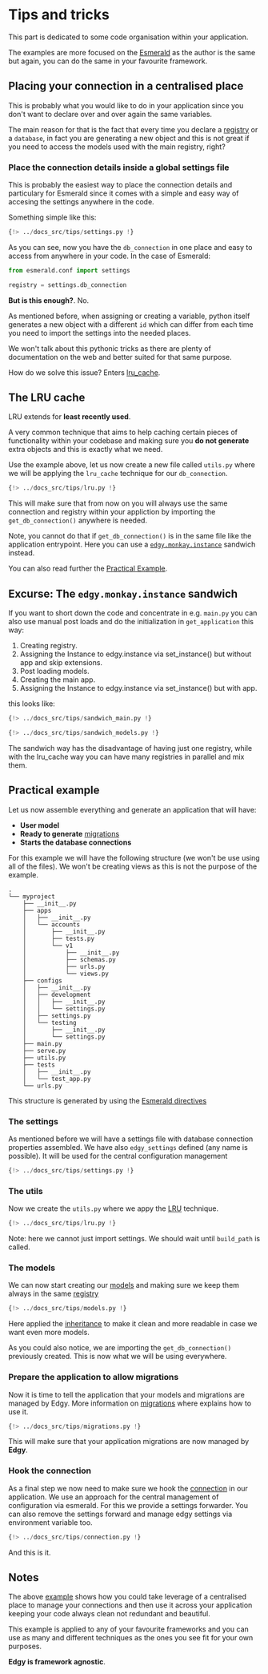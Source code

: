 # Tips and tricks

This part is dedicated to some code organisation within your application.

The examples are more focused on the [Esmerald](https://esmerald.dymmond.com) as the author is the
same but again, you can do the same in your favourite framework.

## Placing your connection in a centralised place

This is probably what you would like to do in your application since you don't want to declare
over and over again the same variables.

The main reason for that is the fact that every time you declare a [registry](./registry.md) or a
`database`, in fact you are generating a new object and this is not great if you need to access
the models used with the main registry, right?

### Place the connection details inside a global settings file

This is probably the easiest way to place the connection details and particulary for Esmerald since
it comes with a simple and easy way of accesing the settings anywhere in the code.

Something simple like this:

```python hl_lines="20-28"
{!> ../docs_src/tips/settings.py !}
```

As you can see, now you have the `db_connection` in one place and easy to access from anywhere in
your code. In the case of Esmerald:

```python hl_lines="3"
from esmerald.conf import settings

registry = settings.db_connection
```

**But is this enough?**. No.

As mentioned before, when assigning or creating a variable, python itself generates a new object
with a different `id` which can differ from each time you need to import the settings into the
needed places.

We won't talk about this pythonic tricks as there are plenty of documentation on the web and better
suited for that same purpose.

How do we solve this issue? Enters [lru_cache](#the-lru-cache).

## The LRU cache

LRU extends for **least recently used**.

A very common technique that aims to help caching certain pieces of functionality within your
codebase and making sure you **do not generate** extra objects and this is exactly what we need.

Use the example above, let us now create a new file called `utils.py` where we will be applying
the `lru_cache` technique for our `db_connection`.

```python title="utils.py"
{!> ../docs_src/tips/lru.py !}
```

This will make sure that from now on you will always use the same connection and registry within
your appliction by importing the `get_db_connection()` anywhere is needed.

Note, you cannot do that if `get_db_connection()` is in the same file like the application entrypoint.
Here you can use a [`edgy.monkay.instance`](#excurse-the-edgymonkayinstance-sandwich) sandwich instead.

You can also read further the [Practical Example](#practical-example).

## Excurse: The `edgy.monkay.instance` sandwich

If you want to short down the code and concentrate in e.g. `main.py` you can also use manual post loads and do the initialization in
`get_application` this way:

1. Creating registry.
2. Assigning the Instance to edgy.instance via set_instance() but without app and skip extensions.
3. Post loading models.
4. Creating the main app.
5. Assigning the Instance to edgy.instance via set_instance() but with app.

this looks like:

```` python title="main.py"
{!> ../docs_src/tips/sandwich_main.py !}
````

```` python title="myproject/models.py"
{!> ../docs_src/tips/sandwich_models.py !}
````

The sandwich way has the disadvantage of having just one registry, while with the lru_cache way you can have many
registries in parallel and mix them.


## Practical example

Let us now assemble everything and generate an application that will have:

* **User model**
* **Ready to generate** [migrations](./migrations/migrations.md)
* **Starts the database connections**

For this example we will have the following structure (we won't be use using all of the files).
We won't be creating views as this is not the purpose of the example.

```shell
.
└── myproject
    ├── __init__.py
    ├── apps
    │   ├── __init__.py
    │   └── accounts
    │       ├── __init__.py
    │       ├── tests.py
    │       └── v1
    │           ├── __init__.py
    │           ├── schemas.py
    │           ├── urls.py
    │           └── views.py
    ├── configs
    │   ├── __init__.py
    │   ├── development
    │   │   ├── __init__.py
    │   │   └── settings.py
    │   ├── settings.py
    │   └── testing
    │       ├── __init__.py
    │       └── settings.py
    ├── main.py
    ├── serve.py
    ├── utils.py
    ├── tests
    │   ├── __init__.py
    │   └── test_app.py
    └── urls.py
```

This structure is generated by using the
[Esmerald directives](https://esmerald.dymmond.com/management/directives/)

### The settings

As mentioned before we will have a settings file with database connection properties assembled.
We have also `edgy_settings` defined (any name is possible). It will be used for the central configuration management

```python title="my_project/configs/settings.py" hl_lines="20-28 30-35"
{!> ../docs_src/tips/settings.py !}
```

### The utils

Now we create the `utils.py` where we appy the [LRU](#the-lru-cache) technique.

```python title="myproject/utils.py"
{!> ../docs_src/tips/lru.py !}
```

Note: here we cannot just import settings. We should wait until `build_path` is called.

### The models

We can now start creating our [models](./models.md) and making sure we keep them always in the
same [registry](./registry.md)


```python title="myproject/apps/accounts/models.py" hl_lines="8 19"
{!> ../docs_src/tips/models.py !}
```

Here applied the [inheritance](./models.md#with-inheritance) to make it clean and more readable in
case we want even more models.

As you could also notice, we are importing the `get_db_connection()` previously created. This is
now what we will be using everywhere.

### Prepare the application to allow migrations

Now it is time to tell the application that your models and migrations are managed by Edgy.
More information on [migrations](./migrations/migrations.md) where explains how to use it.


```python title="myproject/main.py" hl_lines="10 32 38-42 44"
{!> ../docs_src/tips/migrations.py !}
```

This will make sure that your application migrations are now managed by **Edgy**.

### Hook the connection

As a final step we now need to make sure we hook the [connection](./connection.md) in our
application. We use an approach for the central management of configuration via esmerald. For this we
provide a settings forwarder.
You can also remove the settings forward and manage edgy settings via environment variable too.

```python title="myproject/main.py" hl_lines="32-38 40 48-52 54"
{!> ../docs_src/tips/connection.py !}
```

And this is it.

## Notes

The above [example](#practical-example) shows how you could take leverage of a centralised place
to manage your connections and then use it across your application keeping your code always clean
not redundant and beautiful.

This example is applied to any of your favourite frameworks and you can use as many and different
techniques as the ones you see fit for your own purposes.

**Edgy is framework agnostic**.
